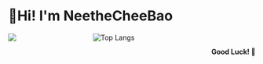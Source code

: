 # 👋Hi! I'm NeetheCheeBao

<div style="display: flex; justify-content: space-between; width: 100%;">
  <img src="https://github-readme-stats.vercel.app/api?username=NeetheCheeBao&show_icons=true&theme=radical&hide_rank=true">
  <img src="https://github-readme-stats.vercel.app/api/top-langs/?username=NeetheCheeBao&layout=compact&theme=dark" alt="Top Langs">
<div/>

## 
**Good Luck! 🍺**
